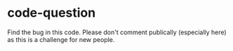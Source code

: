 # code-question
Find the bug in this code. Please don't comment publically (especially here) as this is a challenge for new people.
